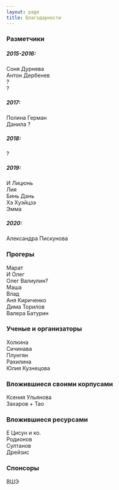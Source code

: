 ```yaml
---
layout: page
title: Благодарности
---
```


### Разметчики
##### 2015-2016:
Соня Дурнева    
Антон Дербенев    
?    
?    
##### 2017:
Полина Герман    
Данила ?    
##### 2018:
?    
##### 2019:
И Лицюнь    
Лия    
Бинь Дань    
Хэ Хуэйцзэ    
Эмма    
##### 2020:
Александра Пискунова    

### Прогеры
Марат    
И Олег    
Олег Валиулин?    
Маша    
Влад    
Аня Кириченко    
Дима Торилов    
Валера Батурин    

### Ученые и организаторы
Холкина    
Сичинава    
Плунгян    
Рахилина    
Юлия Кузнецова    

### Вложившиеся своими корпусами
Ксения Ульянова    
Захаров + Тао    

### Вложившиеся ресурсами
Е Цисун и ко.    
Родионов    
Султанов    
Дрейзис    

### Спонсоры
ВШЭ    
